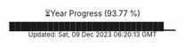 <p align="center">
⏳Year Progress (93.77 %) <br>
████████████████████████████▁▁ <br>
<sub>Updated: Sat, 09 Dec 2023 06:20:13 GMT</sub>
</p>


